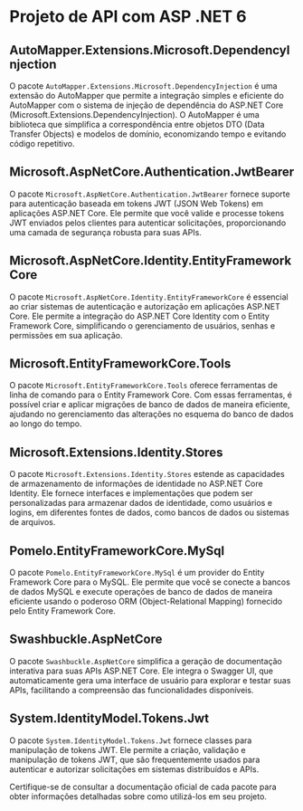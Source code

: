 # Projeto de API com ASP .NET 6

## AutoMapper.Extensions.Microsoft.DependencyInjection

O pacote `AutoMapper.Extensions.Microsoft.DependencyInjection` é uma extensão do AutoMapper que permite a integração simples e eficiente do AutoMapper com o sistema de injeção de dependência do ASP.NET Core (Microsoft.Extensions.DependencyInjection). O AutoMapper é uma biblioteca que simplifica a correspondência entre objetos DTO (Data Transfer Objects) e modelos de domínio, economizando tempo e evitando código repetitivo.

## Microsoft.AspNetCore.Authentication.JwtBearer

O pacote `Microsoft.AspNetCore.Authentication.JwtBearer` fornece suporte para autenticação baseada em tokens JWT (JSON Web Tokens) em aplicações ASP.NET Core. Ele permite que você valide e processe tokens JWT enviados pelos clientes para autenticar solicitações, proporcionando uma camada de segurança robusta para suas APIs.

## Microsoft.AspNetCore.Identity.EntityFrameworkCore

O pacote `Microsoft.AspNetCore.Identity.EntityFrameworkCore` é essencial ao criar sistemas de autenticação e autorização em aplicações ASP.NET Core. Ele permite a integração do ASP.NET Core Identity com o Entity Framework Core, simplificando o gerenciamento de usuários, senhas e permissões em sua aplicação.

## Microsoft.EntityFrameworkCore.Tools

O pacote `Microsoft.EntityFrameworkCore.Tools` oferece ferramentas de linha de comando para o Entity Framework Core. Com essas ferramentas, é possível criar e aplicar migrações de banco de dados de maneira eficiente, ajudando no gerenciamento das alterações no esquema do banco de dados ao longo do tempo.

## Microsoft.Extensions.Identity.Stores

O pacote `Microsoft.Extensions.Identity.Stores` estende as capacidades de armazenamento de informações de identidade no ASP.NET Core Identity. Ele fornece interfaces e implementações que podem ser personalizadas para armazenar dados de identidade, como usuários e logins, em diferentes fontes de dados, como bancos de dados ou sistemas de arquivos.

## Pomelo.EntityFrameworkCore.MySql

O pacote `Pomelo.EntityFrameworkCore.MySql` é um provider do Entity Framework Core para o MySQL. Ele permite que você se conecte a bancos de dados MySQL e execute operações de banco de dados de maneira eficiente usando o poderoso ORM (Object-Relational Mapping) fornecido pelo Entity Framework Core.

## Swashbuckle.AspNetCore

O pacote `Swashbuckle.AspNetCore` simplifica a geração de documentação interativa para suas APIs ASP.NET Core. Ele integra o Swagger UI, que automaticamente gera uma interface de usuário para explorar e testar suas APIs, facilitando a compreensão das funcionalidades disponíveis.

## System.IdentityModel.Tokens.Jwt

O pacote `System.IdentityModel.Tokens.Jwt` fornece classes para manipulação de tokens JWT. Ele permite a criação, validação e manipulação de tokens JWT, que são frequentemente usados para autenticar e autorizar solicitações em sistemas distribuídos e APIs.

Certifique-se de consultar a documentação oficial de cada pacote para obter informações detalhadas sobre como utilizá-los em seu projeto.
